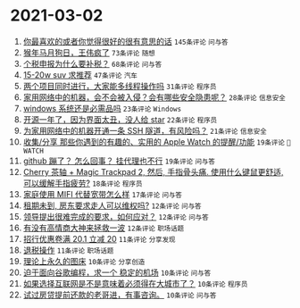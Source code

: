 # 2021-03-02

1. [你最喜欢的或者你觉得很好的很有意思的话](https://www.v2ex.com/t/757491) `145条评论` `问与答`
1. [猴年马月狗日，王伟疯了](https://www.v2ex.com/t/757489) `73条评论` `随想`
1. [个税申报为什么要补税？](https://www.v2ex.com/t/757538) `68条评论` `问与答`
1. [15-20w suv 求推荐](https://www.v2ex.com/t/757499) `47条评论` `汽车`
1. [两个项目同时进行，大家能多线程操作吗](https://www.v2ex.com/t/757543) `31条评论` `程序员`
1. [家用网络中的机器，会不会被入侵？会有哪些安全隐患呢？](https://www.v2ex.com/t/757503) `28条评论` `信息安全`
1. [windows 系统还是必需品吗](https://www.v2ex.com/t/757626) `23条评论` `Windows`
1. [开源一年了，因为界面太丑，没人给 star](https://www.v2ex.com/t/757516) `22条评论` `程序员`
1. [为家用网络中的机器开通一条 SSH 隧道，有风险吗？](https://www.v2ex.com/t/757579) `21条评论` `信息安全`
1. [收集/分享 那些你遇到的有趣的、实用的 Apple Watch 的提醒/功能](https://www.v2ex.com/t/757580) `19条评论` ` WATCH`
1. [github 蹦了？ 怎么回事？ 挂代理也不行](https://www.v2ex.com/t/757511) `19条评论` `问与答`
1. [Cherry 茶轴 + Magic Trackpad 2, 然后, 手指骨头痛. 使用什么键鼠更舒适, 可以缓解手指疲劳?](https://www.v2ex.com/t/757595) `18条评论` `程序员`
1. [家庭使用 MIFI 代替宽带怎么样](https://www.v2ex.com/t/757492) `17条评论` `问与答`
1. [租期未到, 房东要求走人可以维权吗?](https://www.v2ex.com/t/757623) `12条评论` `问与答`
1. [领导提出很难完成的要求，如何应对？](https://www.v2ex.com/t/757533) `12条评论` `问与答`
1. [有没有高情商大神来拯救一波](https://www.v2ex.com/t/757531) `12条评论` `职场话题`
1. [招行优惠卷满 20.1 立减 20](https://www.v2ex.com/t/757578) `11条评论` `分享发现`
1. [退税操作](https://www.v2ex.com/t/757505) `11条评论` `职场话题`
1. [理论上永久的图床](https://www.v2ex.com/t/757628) `10条评论` `分享创造`
1. [迫于面向谷歌编程，求一个 稳定的机场](https://www.v2ex.com/t/757592) `10条评论` `问与答`
1. [如果选择互联网是不是意味着必须得在大城市了？](https://www.v2ex.com/t/757559) `10条评论` `程序员`
1. [试过房贷提前还款的老哥进，有事咨询。](https://www.v2ex.com/t/757546) `10条评论` `问与答`
